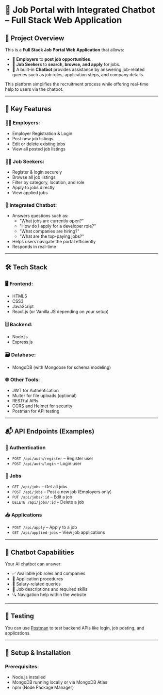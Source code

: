 # 💼 Job Portal with Integrated Chatbot – Full Stack Web Application

## 📌 Project Overview

This is a **Full Stack Job Portal Web Application** that allows:

- 👤 **Employers** to **post job opportunities**.
- 🔎 **Job Seekers** to **search, browse, and apply** for jobs.
- 🤖 A built-in **Chatbot** provides assistance by answering job-related queries such as job roles, application steps, and company details.

This platform simplifies the recruitment process while offering real-time help to users via the chatbot.

---

## 🚀 Key Features

### 👨‍💼 Employers:
- Employer Registration & Login
- Post new job listings
- Edit or delete existing jobs
- View all posted job listings

### 👨‍💻 Job Seekers:
- Register & login securely
- Browse all job listings
- Filter by category, location, and role
- Apply to jobs directly
- View applied jobs

### 🤖 Integrated Chatbot:
- Answers questions such as:
  - "What jobs are currently open?"
  - "How do I apply for a developer role?"
  - "What companies are hiring?"
  - "What are the top-paying jobs?"
- Helps users navigate the portal efficiently
- Responds in real-time

---

## 🛠️ Tech Stack

### 🖥️ Frontend:
- HTML5
- CSS3
- JavaScript
- React.js (or Vanilla JS depending on your setup)

### 🗄️ Backend:
- Node.js
- Express.js

### 🗃️ Database:
- MongoDB (with Mongoose for schema modeling)

### 🌐 Other Tools:
- JWT for Authentication
- Multer for file uploads (optional)
- RESTful APIs
- CORS and Helmet for security
- Postman for API testing

---

## 📬 API Endpoints (Examples)

### 🔐 Authentication
- `POST /api/auth/register` – Register user
- `POST /api/auth/login` – Login user

### 💼 Jobs
- `GET /api/jobs` – Get all jobs
- `POST /api/jobs` – Post a new job (Employers only)
- `PUT /api/jobs/:id` – Edit a job
- `DELETE /api/jobs/:id` – Delete a job

### 📥 Applications
- `POST /api/apply` – Apply to a job
- `GET /api/applied-jobs` – View job applications

---

## 🧠 Chatbot Capabilities

Your AI chatbot can answer:
- ✅ Available job roles and companies
- 📌 Application procedures
- 💸 Salary-related queries
- 🧾 Job descriptions and required skills
- 🔍 Navigation help within the website

---

## 🧪 Testing

You can use [Postman](https://www.postman.com/) to test backend APIs like login, job posting, and applications.

---

## 🔧 Setup & Installation

### Prerequisites:
- Node.js installed
- MongoDB running locally or via MongoDB Atlas
- npm (Node Package Manager)

